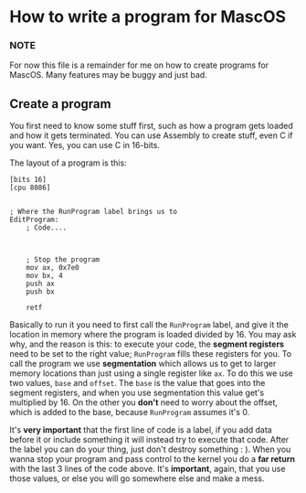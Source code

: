 # How to write a program for MascOS

### NOTE
For now this file is a remainder for me on how to create programs for MascOS. Many features may be buggy and just bad.


## Create a program
You first need to know some stuff first, such as how a program gets loaded and how it gets terminated. You can use Assembly to create stuff, even C if you want. Yes, you can use C in 16-bits.

The layout of a program is this:
```
[bits 16]
[cpu 8086]


; Where the RunProgram label brings us to
EditProgram:
    ; Code....



    ; Stop the program
    mov ax, 0x7e0
    mov bx, 4
    push ax
    push bx

    retf

```


Basically to run it you need to first call the `RunProgram` label, and give it the location in memory where the program is loaded divided by 16. You may ask why, and the reason is this:
to execute your code, the **segment registers** need to be set to the right value; `RunProgram` fills these registers for you. To call the program we use **segmentation** which allows us to get to larger memory locations than just using a single register like `ax`. To do this we use two values, `base` and `offset`. The `base` is the value that goes into the segment registers, and when you use segmentation this value get's multiplied by 16. On the other you **don't** need to worry about the offset, which is added to the base, because `RunProgram` assumes it's 0.

It's **very important** that the first line of code is a label, if you add data before it or include something it will instead try to execute that code. After the label you can do your thing, just don't destroy something : ). When you wanna stop your program and pass control to the kernel you do a **far return** with the last 3 lines of the code above. It's **important**, again, that you use those values, or else you will go somewhere else and make a mess.